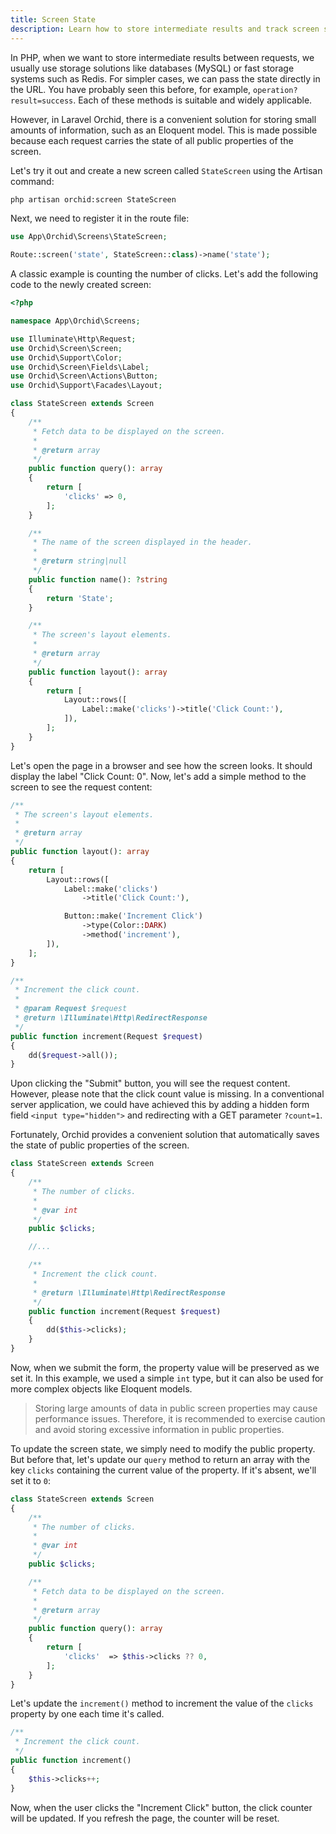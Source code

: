 ```yaml
---
title: Screen State
description: Learn how to store intermediate results and track screen state in Laravel using public properties. Optimize your information management with the user-friendly Orchid interface and code examples.
---
```


In PHP, when we want to store intermediate results between requests, we usually use storage solutions like databases (MySQL) or fast storage systems such as Redis. For simpler cases, we can pass the state directly in the URL. You have probably seen this before, for example, `operation?result=success`. Each of these methods is suitable and widely applicable.

However, in Laravel Orchid, there is a convenient solution for storing small amounts of information, such as an Eloquent model. This is made possible because each request carries the state of all public properties of the screen.

Let's try it out and create a new screen called `StateScreen` using the Artisan command:

```bash
php artisan orchid:screen StateScreen
```

Next, we need to register it in the route file:

```php
use App\Orchid\Screens\StateScreen;

Route::screen('state', StateScreen::class)->name('state');
```

A classic example is counting the number of clicks. Let's add the following code to the newly created screen:

```php
<?php

namespace App\Orchid\Screens;

use Illuminate\Http\Request;
use Orchid\Screen\Screen;
use Orchid\Support\Color;
use Orchid\Screen\Fields\Label;
use Orchid\Screen\Actions\Button;
use Orchid\Support\Facades\Layout;

class StateScreen extends Screen
{
    /**
     * Fetch data to be displayed on the screen.
     *
     * @return array
     */
    public function query(): array
    {
        return [
            'clicks' => 0,
        ];
    }

    /**
     * The name of the screen displayed in the header.
     *
     * @return string|null
     */
    public function name(): ?string
    {
        return 'State';
    }

    /**
     * The screen's layout elements.
     *
     * @return array
     */
    public function layout(): array
    {
        return [
            Layout::rows([
                Label::make('clicks')->title('Click Count:'),
            ]),
        ];
    }
}
```

Let's open the page in a browser and see how the screen looks. It should display the label "Click Count: 0". Now, let's add a simple method to the screen to see the request content:

```php
/**
 * The screen's layout elements.
 *
 * @return array
 */
public function layout(): array
{
    return [
        Layout::rows([
            Label::make('clicks')
                ->title('Click Count:'),

            Button::make('Increment Click')
                ->type(Color::DARK)
                ->method('increment'),
        ]),
    ];
}

/**
 * Increment the click count.
 *
 * @param Request $request
 * @return \Illuminate\Http\RedirectResponse
 */
public function increment(Request $request)
{
    dd($request->all());
}
```

Upon clicking the "Submit" button, you will see the request content. However, please note that the click count value is missing. In a conventional server application, we could have achieved this by adding a hidden form field `<input type="hidden">` and redirecting with a GET parameter `?count=1`.

Fortunately, Orchid provides a convenient solution that automatically saves the state of public properties of the screen.

```php
class StateScreen extends Screen
{
    /**
     * The number of clicks.
     *
     * @var int
     */
    public $clicks;

    //...

    /**
     * Increment the click count.
     *
     * @return \Illuminate\Http\RedirectResponse
     */
    public function increment(Request $request)
    {
        dd($this->clicks);
    }
}
```

Now, when we submit the form, the property value will be preserved as we set it. In this example, we used a simple `int` type, but it can also be used for more complex objects like Eloquent models.

> Storing large amounts of data in public screen properties may cause performance issues. Therefore, it is recommended to exercise caution and avoid storing excessive information in public properties.

To update the screen state, we simply need to modify the public property. But before that, let's update our `query` method to return an array with the key `clicks` containing the current value of the property. If it's absent, we'll set it to `0`:

```php
class StateScreen extends Screen
{
    /**
     * The number of clicks.
     *
     * @var int
     */
    public $clicks;

    /**
     * Fetch data to be displayed on the screen.
     *
     * @return array
     */
    public function query(): array
    {
        return [
            'clicks'  => $this->clicks ?? 0,
        ];
    }
}
```

Let's update the `increment()` method to increment the value of the `clicks` property by one each time it's called.

```php
/**
 * Increment the click count.
 */
public function increment()
{
    $this->clicks++;
}
```

Now, when the user clicks the "Increment Click" button, the click counter will be updated. If you refresh the page, the counter will be reset.
